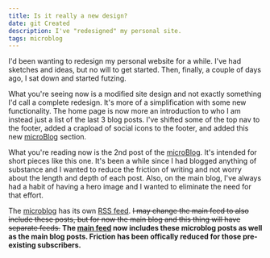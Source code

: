```yaml
---
title: Is it really a new design?
date: git Created
description: I've "redesigned" my personal site.
tags: microblog
---
```


I'd been wanting to redesign my personal website for a while. I've had sketches and ideas, but no will to get started. Then, finally, a couple of days ago, I sat down and started futzing.

What you're seeing now is a modified site design and not exactly something I'd call a complete redesign. It's more of a simplification with some new functionality. The home page is now more an introduction to who I am instead just a list of the last 3 blog posts. I've shifted some of the top nav to the footer, added a crapload of social icons to the footer, and added this new [microBlog](/microblog/) section.

What you're reading now is the 2nd post of the [microBlog](/microblog/). It's intended for short pieces like this one. It's been a while since I had blogged anything of substance and I wanted to reduce the friction of writing and not worry about the length and depth of each post. Also, on the main blog, I've always had a habit of having a hero image and I wanted to eliminate the need for that effort.

The [microblog](/microblog/) has its own [RSS feed](/microfeed.xml). ~~I may change the main feed to also include these posts, but for now the main blog and this thing will have separate feeds.~~ **The [main feed](/feed/xml) now includes these microblog posts as well as the main blog posts. Friction has been offically reduced for those pre-existing subscribers.**
